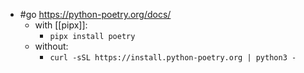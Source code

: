 - #go https://python-poetry.org/docs/
  - with [[pipx]]:
    - `pipx install poetry`
  - without:
    - `curl -sSL https://install.python-poetry.org | python3 -`
